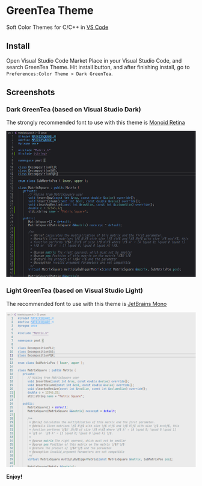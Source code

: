 # GreenTea Theme

Soft Color Themes for C/C++ in [VS Code](http://code.visualstudio.com)

## Install

Open Visual Studio Code Market Place in your Visual Studio Code, and search GreenTea Theme. Hit install button, and after finishing install, go to ``Preferences:Color Theme > Dark GreenTea``.

## Screenshots

### Dark GreenTea (based on Visual Studio Dark)

The strongly recommended font to use with this theme is [Monoid Retina](https://larsenwork.com/monoid/)

![darkGreenTea](./pictures/darkGreenTea.png)


### Light GreenTea (based on Visual Studio Light)

The recommended font to use with this theme is [JetBrains Mono](https://www.jetbrains.com/lp/mono/)

![darkGreenTea](./pictures/lightGreenTea.png)


**Enjoy!**
